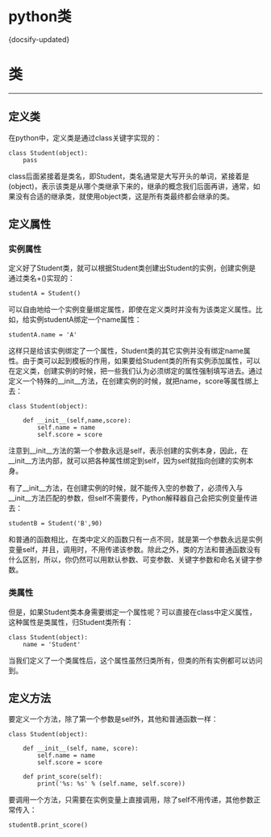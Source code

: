 # python类
{docsify-updated}



# 类
----------------
## 定义类
在python中，定义类是通过class关键字实现的：

    class Student(object):
        pass
class后面紧接着是类名，即Student，类名通常是大写开头的单词，紧接着是(object)，表示该类是从哪个类继承下来的，继承的概念我们后面再讲，通常，如果没有合适的继承类，就使用object类，这是所有类最终都会继承的类。

## 定义属性
### 实例属性
定义好了Student类，就可以根据Student类创建出Student的实例，创建实例是通过类名+()实现的：
    
    studentA = Student()
可以自由地给一个实例变量绑定属性，即使在定义类时并没有为该类定义属性。比如，给实例studentA绑定一个name属性：
    
    studentA.name = 'A'
这样只是给该实例绑定了一个属性，Student类的其它实例并没有绑定name属性。由于类可以起到模板的作用，如果要给Student类的所有实例添加属性，可以在定义类，创建实例的时候，把一些我们认为必须绑定的属性强制填写进去。通过定义一个特殊的__init__方法，在创建实例的时候，就把name，score等属性绑上去：

    class Student(object):

        def __init__(self,name,score):
            self.name = name
            self.score = score
注意到__init__方法的第一个参数永远是self，表示创建的实例本身，因此，在__init__方法内部，就可以把各种属性绑定到self，因为self就指向创建的实例本身。

有了__init__方法，在创建实例的时候，就不能传入空的参数了，必须传入与__init__方法匹配的参数，但self不需要传，Python解释器自己会把实例变量传进去：

    studentB = Student('B',90)
和普通的函数相比，在类中定义的函数只有一点不同，就是第一个参数永远是实例变量self，并且，调用时，不用传递该参数。除此之外，类的方法和普通函数没有什么区别，所以，你仍然可以用默认参数、可变参数、关键字参数和命名关键字参数。
### 类属性
但是，如果Student类本身需要绑定一个属性呢？可以直接在class中定义属性，这种属性是类属性，归Student类所有：

    class Student(object):
        name = 'Student'
当我们定义了一个类属性后，这个属性虽然归类所有，但类的所有实例都可以访问到。


## 定义方法
要定义一个方法，除了第一个参数是self外，其他和普通函数一样：
    
    class Student(object):

        def __init__(self, name, score):
            self.name = name
            self.score = score

        def print_score(self):
            print('%s: %s' % (self.name, self.score))

要调用一个方法，只需要在实例变量上直接调用，除了self不用传递，其他参数正常传入：
    
    studentB.print_score()




